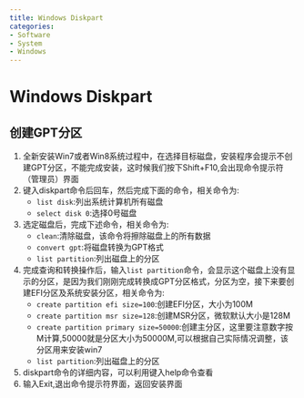 ```yaml
---
title: Windows Diskpart
categories:
- Software
- System
- Windows
---
```

# Windows Diskpart

## 创建GPT分区

1. 全新安装Win7或者Win8系统过程中，在选择目标磁盘，安装程序会提示不创建GPT分区，不能完成安装，这时候我们按下Shift+F10,会出现命令提示符（管理员）界面
2. 键入diskpart命令后回车，然后完成下面的命令，相关命令为:
    - `list disk`:列出系统计算机所有磁盘
    - `select disk 0`:选择0号磁盘
3. 选定磁盘后，完成下述命令，相关命令为:
    - `clean`:清除磁盘，该命令将擦除磁盘上的所有数据
    - `convert gpt`:将磁盘转换为GPT格式
    - `list partition`:列出磁盘上的分区
4. 完成查询和转换操作后，输入`list partition`命令，会显示这个磁盘上没有显示的分区，是因为我们刚刚完成转换成GPT分区格式，分区为空，接下来要创建EFI分区及系统安装分区，相关命令为:
    - `create partition efi size=100`:创建EFI分区，大小为100M
    - `create partition msr size=128`:创建MSR分区，微软默认大小是128M
    - `create partition primary size=50000`:创建主分区，这里要注意数字按M计算,50000就是分区大小为50000M,可以根据自己实际情况调整，该分区用来安装win7
    - `list partition`:列出磁盘上的分区
5. diskpart命令的详细内容，可以利用键入help命令查看
6. 输入Exit,退出命令提示符界面，返回安装界面